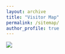 ```yaml
---
layout: archive
title: "Visitor Map"
permalink: /sitemap/
author_profile: true
---
```


<a href="https://clustrmaps.com/site/1bnsy"  title="Visit tracker"><img src="//www.clustrmaps.com/map_v2.png?d=EqM8APBwZddFiRl2Js_iN5nEDm586oLEL1RQcgJPTbw&cl=ffffff" /></a>
